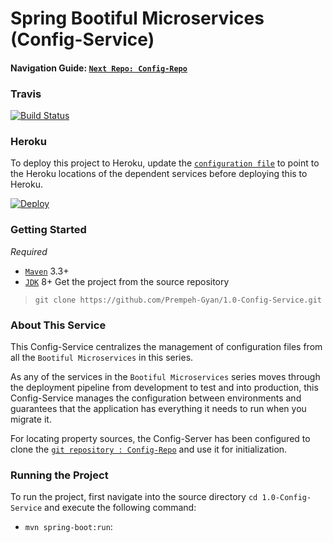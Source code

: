 # Spring Bootiful Microservices (Config-Service)

#### Navigation Guide: [`Next Repo: Config-Repo`](https://github.com/Prempeh-Gyan/1.1-Config-Repo)

### Travis
[![Build Status](https://travis-ci.org/Prempeh-Gyan/1.0-Config-Service.svg?branch=master)](https://travis-ci.org/Prempeh-Gyan/1.0-Config-Service)

### Heroku
To deploy this project to Heroku, update the [`configuration file`](https://github.com/Prempeh-Gyan/1.0-Config-Service/blob/master/src/main/resources/bootstrap.yml) to point to the Heroku locations of the dependent services before deploying this to Heroku.

[![Deploy](https://www.herokucdn.com/deploy/button.png)](https://heroku.com/deploy?template=https://github.com/Prempeh-Gyan/1.0-Config-Service)

### Getting Started
*Required*
* [`Maven`](https://maven.apache.org/) 3.3+
* [`JDK`](http://www.oracle.com/technetwork/java/javase/downloads/jdk8-downloads-2133151.html) 8+
Get the project from the source repository
>`git clone https://github.com/Prempeh-Gyan/1.0-Config-Service.git`

### About This Service
This Config-Service centralizes the management of configuration files from all the `Bootiful Microservices` in this series.

As any of the services in the `Bootiful Microservices` series moves through the deployment pipeline from development to test and into production, this Config-Service manages the configuration between environments and guarantees that the application has everything it needs to run when you migrate it.

For locating property sources, the Config-Server has been configured to clone the [`git repository : Config-Repo`](https://github.com/Prempeh-Gyan/1.1-Config-Repo) and use it for initialization.

### Running the Project
To run the project, first navigate into the source directory `cd 1.0-Config-Service` and execute the following command:

* `mvn spring-boot:run`:
